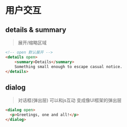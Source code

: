 # 用户交互

## details & summary
> 展开/缩略区域

```html
<!-- open 默认展开 -->
<details open>
    <summary>Details</summary>
    Something small enough to escape casual notice.
</details>
```

## dialog
> 对话框(弹出层)
> 可以和js互动 变成像UI框架的弹出层

```html
<dialog open>
  <p>Greetings, one and all!</p>
</dialog>
```